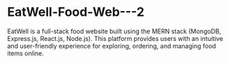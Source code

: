 # EatWell-Food-Web---2
EatWell is a full-stack food website built using the MERN stack (MongoDB, Express.js, React.js, Node.js). This platform provides users with an intuitive and user-friendly experience for exploring, ordering, and managing food items online.
